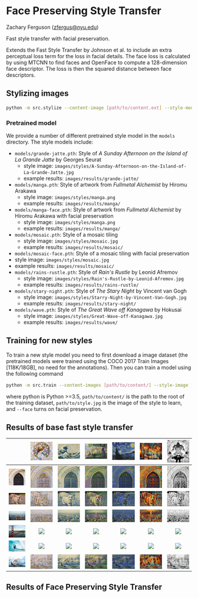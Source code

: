 # Face Preserving Style Transfer

Zachary Ferguson (zfergus@nyu.edu)

Fast style transfer with facial preservation.

Extends the Fast Style Transfer by Johnson et al. to include an extra
perceptual loss term for the loss in facial details. The face loss is
calculated by using MTCNN to find faces and OpenFace to compute a 128-dimension
face descriptor. The loss is then the squared distance between face
descriptors.

## Stylizing images

```bash
python -m src.stylize --content-image [path/to/content.ext] --style-model [path/to/model.pth] --output [path/to/output.png]
```

### Pretrained model

We provide a number of different pretrained style model in the `models`
directory. The style models include:

* `models/grande-jatte.pth`: Style of *A Sunday Afternoon on the Island of La Grande Jatte*
by Georges Seurat
    * style image: `images/styles/A-Sunday-Afternoon-on-the-Island-of-La-Grande-Jatte.jpg`
    * example results: `images/results/grande-jatte/`
* `models/manga.pth`: Style of artwork from *Fullmetal Alchemist* by Hiromu Arakawa
    * style image: `images/styles/manga.png`
    * example results: `images/results/manga/`
* `models/manga-face.pth`: Style of artwork from *Fullmetal Alchemist* by Hiromu Arakawa with facial preservation
    * style image: `images/styles/manga.png`
    * example results: `images/results/manga/`
* `models/mosaic.pth`: Style of a mosaic tiling
    * style image: `images/styles/mosaic.jpg`
    * example results: `images/results/mosaic/`
* `models/mosaic-face.pth`: Style of a mosaic tiling with facial preservation
* style image: `images/styles/mosaic.jpg`
* example results: `images/results/mosaic/`
* `models/rains-rustle.pth`: Style of *Rain's Rustle* by Leonid Afremov
    * style image: `images/styles/Rain's-Rustle-by-Leonid-Afremov.jpg`
    * example results: `images/results/rains-rustle/`
* `models/stary-night.pth`: Style of *The Stary Night* by Vincent van Gogh
    * style image: `images/styles/Starry-Night-by-Vincent-Van-Gogh.jpg`
    * example results: `images/results/stary-night/`
* `models/wave.pth`: Style of *The Great Wave off Kanagawa* by Hokusai
    * style image: `images/styles/Great-Wave-off-Kanagawa.jpg`
    * example results: `images/results/wave/`

## Training for new styles

To train a new style model you need to first download a image dataset
(the pretrained models were trained using the COCO 2017 Train Images
[118K/18GB], no need for the annotations). Then you can train a model using the
following command

```bash
python -m src.train --content-images [path/to/content/] --style-image [path/to/style.jpg] --output [path/to/output/] [--face]
```

where python is Python >=3.5, `path/to/content/` is the path to the root of the
training dataset, `path/to/style.jpg` is the image of the style to learn, and
`--face` turns on facial preservation.

## Results of base fast style transfer

|  | ![](images/styles/mosaic.jpg) | ![](images/styles/Great-Wave-off-Kanagawa.jpg)  | ![](images/styles/A-Sunday-Afternoon-on-the-Island-of-La-Grande-Jatte.jpg)  | ![](images/styles/Starry-Night-by-Vincent-Van-Gogh.jpg)  | ![](images/styles/Rain's-Rustle-by-Leonid-Afremov.jpg) | ![](images/styles/manga.png) |
|:-----:|:-----:|:-----:|:-----:|:-----:|:-----:|:-----:|
| ![](images/content/amber.jpg) | ![](images/results/mosaic/amber.png) | ![](images/results/wave/amber.png) | ![](images/results/grande-jatte/amber.png) | ![](images/results/stary-night/amber.png) | ![](images/results/rains-rustle/amber.png) | ![](images/results/manga/amber.png) |
| ![](images/content/corgi.jpg) | ![](images/results/mosaic/corgi.png) | ![](images/results/wave/corgi.png) | ![](images/results/grande-jatte/corgi.png) | ![](images/results/stary-night/corgi.png) | ![](images/results/rains-rustle/corgi.png) | ![](images/results/manga/corgi.png) |
| ![](images/content/tokyo.jpg) | ![](images/results/mosaic/tokyo.png) | ![](images/results/wave/tokyo.png) | ![](images/results/grande-jatte/tokyo.png) | ![](images/results/stary-night/tokyo.png) | ![](images/results/rains-rustle/tokyo.png) | ![](images/results/manga/tokyo.png) |
| ![](images/content/golden-gate-bridge.jpg) | ![](images/results/mosaic/golden-gate-bridge.png) | ![](images/results/wave/golden-gate-bridge.png) | ![](images/results/grande-jatte/golden-gate-bridge.png) | ![](images/results/stary-night/golden-gate-bridge.png) | ![](images/results/rains-rustle/golden-gate-bridge.png) | ![](images/results/manga/golden-gate-bridge.png) |
| ![](images/content/surfing.jpg) | ![](images/results/mosaic/surfing.png) | ![](images/results/wave/surfing.png) | ![](images/results/grande-jatte/surfing.png) | ![](images/results/stary-night/surfing.png) | ![](images/results/rains-rustle/surfing.png) | ![](images/results/manga/surfing.png) |
| ![](images/content/viking.jpg) | ![](images/results/mosaic/viking.png) | ![](images/results/wave/viking.png) | ![](images/results/grande-jatte/viking.png) | ![](images/results/stary-night/viking.png) | ![](images/results/rains-rustle/viking.png) | ![](images/results/manga/viking.png) |

## Results of Face Preserving Style Transfer
